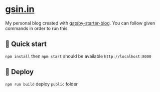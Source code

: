 <h1>
  <a href="https://gsin.com">
    gsin.in
  </a>
</h1>
<p>
  My personal blog created with <a href="https://github.com/gatsbyjs/gatsby-starter-blog">gatsby-starter-blog</a>. You can follow given commands in order to run this.
</p>

## 🚀 Quick start

`npm install` then `npm start` should be available `http://localhost:8000`

## 💫 Deploy

`npm run build` deploy `public` folder